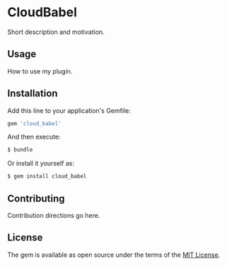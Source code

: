 # CloudBabel
Short description and motivation.

## Usage
How to use my plugin.

## Installation
Add this line to your application's Gemfile:

```ruby
gem 'cloud_babel'
```

And then execute:
```bash
$ bundle
```

Or install it yourself as:
```bash
$ gem install cloud_babel
```

## Contributing
Contribution directions go here.

## License
The gem is available as open source under the terms of the [MIT License](https://opensource.org/licenses/MIT).
